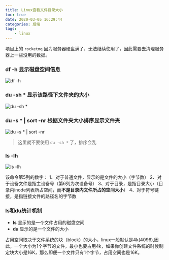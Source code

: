 ```yaml
---
title: Linux查看文件目录大小
toc: true
date: 2020-03-05 16:29:44
categories: 后端
tags:
    - linux
---
```


项目上的 `rocketmq` 因为服务器硬盘满了，无法继续使用了，因此需要去清理服务器上一些没用的数据。

<!--more-->

### df -h   显示磁盘空间信息

![df -h](1.png)



### du -sh *   显示该路径下文件夹的大小

![du -sh *](2.png)



### du -s * | sort -nr   根据文件夹大小排序显示文件夹

![du -s * | sort -nr](4.png)

> 这里就不要使用 `du -sh *` 了，排序会乱



### ls -lh

![ls -lh](3.png)

该命令第5列的数字：
1、对于普通文件，显示的是文件的大小（字节数）
2、对于设备文件是指主设备号（第6列为次设备号）
3、对于目录，是指目录大小（目录内inode列表所占空间，而**不是目录内文件所占的空间大小**）
4、对于符号链接，是指链接文件的路径名的字节数



### ls和du统计机制

- **ls** 显示的是一个文件占用的磁盘空间
- **du** 显示的是一个文件的大小

占用空间取决于文件系统的块（block）的大小，linux一般默认是4k(4096),因此，一个大小为1个字节的文件，最小也要占用4k，如果你创建文件系统的时候制定块大小是16K，那么即便一个文件只有1个字节，占用空间也是16K。

